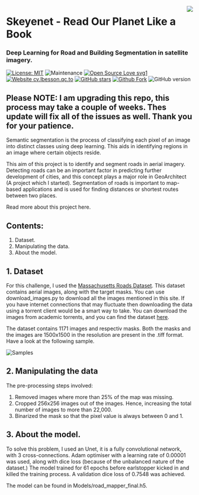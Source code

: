 [<img align="right" src="https://static.wixstatic.com/media/7b3f92_1e0830fdd08443349335d2bdb588e09d~mv2.png/v1/fill/w_148,h_148,al_c,q_85,usm_0.66_1.00_0.01/logo_black.webp">](https://www.livetheaiexperience.com/)

# Skeyenet - Read Our Planet Like a Book
### Deep Learning for Road and Building Segmentation in satellite imagery.


[![License: MIT](https://img.shields.io/badge/License-MIT-yellow.svg)](https://github.com/Paulymorphous/skeyenet/blob/master/LICENSE)
![Maintenance](https://img.shields.io/badge/Maintained%3F-yes-green.svg)
[![Open Source Love svg1](https://badges.frapsoft.com/os/v1/open-source.svg?v=103)](https://github.com/Paulymorphous/skeyenet/blob/master/LICENSE)
[![Website cv.lbesson.qc.to](https://img.shields.io/website-up-down-green-red/http/cv.lbesson.qc.to.svg)](https://www.livetheaiexperience.com/)
[![GitHub stars](https://img.shields.io/github/stars/Paulymorphous/skeyenet)](https://github.com/Paulymorphous/skeyenet/)
[![Github Fork](https://img.shields.io/github/forks/Paulymorphous/skeyenet)](https://github.com/Paulymorphous/skeyenet/)
![GitHub version](https://badge.fury.io/gh/Naereen%2FStrapDown.js.svg)

## Please NOTE: I am upgrading this repo, this process may take a couple of weeks. Thes update will fix all of the issues as well. Thank you for your patience.

Semantic segmentation is the process of classifying each pixel of an image into distinct classes using deep learning. This aids in identifying regions in an image where certain objects reside. 

This aim of this project is to identify and segment roads in aerial imagery. Detecting roads can be an important factor in predicting further development of cities, and this concept plays a major role in GeoArchitect (A project which I started). Segmentation of roads is important to map-based applications and is used for finding distances or shortest routes between two places.

Read more about this project here.

## Contents:
1. Dataset.
2. Manipulating the data.
3. About the model.


## 1. Dataset

For this challenge, I used the [Massachusetts Roads Dataset](https://www.cs.toronto.edu/~vmnih/data/). This dataset contains aerial images, along with the target masks. You can use download_images.py to download all the images mentioned in this site. If you have internet connections that may fluctuate then downloading the data using a torrent client would be a smart way to take. You can download the images from academic torrents, and you can find the dataset [here](http://academictorrents.com/details/3b17f08ed5027ea24db04f460b7894d913f86c21).

The dataset contains 1171 images and respectiv masks. Both the masks and the images are 1500x1500 in the resolution are present in the .tiff format. Have a look at the following sample.

![Samples](https://github.com/Paulymorphous/Road-Segmentation/blob/master/Images/Sample.jpg)

## 2. Manipulating the data

The pre-processing steps involved: 
1. Removed images where more than 25% of the map was missing.
2. Cropped 256x256 images out of the images. Hence, increasing the total number of images to more than 22,000.
3. Binarized the mask so that the pixel value is always between 0 and 1.

## 3. About the model.

To solve this problem, I used an Unet, it is a fully convolutional network, with 3 cross-connections. Adam optimiser with a learning rate of 0.00001 was used, along with dice loss (because of the unbalanced nature of the dataset.) 
The model trained for 61 epochs before earlstopper kicked in and killed the training process. A validation dice loss of 0.7548 was achieved.

The model can be found in Models/road_mapper_final.h5.



